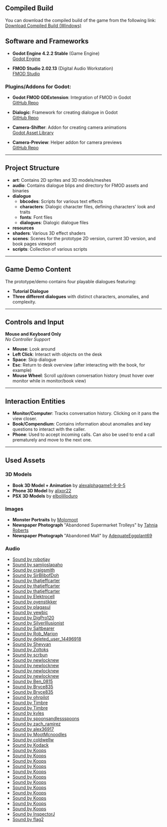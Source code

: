 ## Compiled Build

You can download the compiled build of the game from the following link:  
[Download Compiled Build (Windows)](https://drive.google.com/file/d/17Tt5LvOKnzVleGYw)

## Software and Frameworks

- **Godot Engine 4.2.2 Stable** (Game Engine)  
  [Godot Engine](https://godotengine.org/)
  
- **FMOD Studio 2.02.13** (Digital Audio Workstation)  
  [FMOD Studio](https://www.fmod.com/studio)

### Plugins/Addons for Godot:

- **Godot FMOD GDExtension**: Integration of FMOD in Godot  
  [GitHub Repo](https://github.com/utopia-rise/fmod-gdextension)

- **Dialogic**: Framework for creating dialogue in Godot  
  [GitHub Repo](https://github.com/dialogic-godot/dialogic)

- **Camera-Shifter**: Addon for creating camera animations  
  [Godot Asset Library](https://godotengine.org/asset-library/asset/2927)

- **Camera-Preview**: Helper addon for camera previews  
  [GitHub Repo](https://github.com/anthonyec/godot_little_camera_preview)

---

## Project Structure

- **art**: Contains 2D sprites and 3D models/meshes
- **audio**: Contains dialogue blips and directory for FMOD assets and binaries
- **dialogue**
  - **bbcodes**: Scripts for various text effects
  - **characters**: Dialogic character files, defining characters' look and traits
  - **fonts**: Font files
  - **dialogues**: Dialogic dialogue files
- **resources**
- **shaders**: Various 3D effect shaders
- **scenes**: Scenes for the prototype 2D version, current 3D version, and book pages viewport
- **scripts**: Collection of various scripts

---

## Game Demo Content

The prototype/demo contains four playable dialogues featuring:

- **Tutorial Dialogue**
- **Three different dialogues** with distinct characters, anomalies, and complexity.

---

## Controls and Input

**Mouse and Keyboard Only**  
_No Controller Support_

- **Mouse**: Look around
- **Left Click**: Interact with objects on the desk
- **Space**: Skip dialogue
- **Esc**: Return to desk overview (after interacting with the book, for example)
- **Mouse Wheel**: Scroll up/down conversation history (must hover over monitor while in monitor/book view)

---

## Interaction Entities

- **Monitor/Computer**: Tracks conversation history. Clicking on it pans the view closer.
- **Book/Compendium**: Contains information about anomalies and key questions to interact with the caller.
- **Phone**: Used to accept incoming calls. Can also be used to end a call prematurely and move to the next one.

---

## Used Assets

### 3D Models
- **Book 3D Model + Animation** by [alexalphagame1-9-9-5](https://www.cgtrader.com/free-3d-models/furniture/other/model-anim-low-poly-book)
- **Phone 3D Model** by [alixor22](https://www.cgtrader.com/items/4398240/download-page)
- **PSX 3D Models** by [elbolilloduro](https://elbolilloduro.itch.io/paquete-de-modelos-psx-3)

### Images
- **Monster Portraits** by [Molomoot](https://molomoot.itch.io/weird-lil-guys)
- **Newspaper Photograph** "Abandoned Supermarket Trolleys" by [Tahnia Roberts](https://www.tahniaroberts.com/abandoned-shopping-trolleys/)
- **Newspaper Photograph** "Abandoned Mall" by [AdequateEggplant69](https://www.reddit.com/r/blackandwhite/comments/14v45j0/abandoned_mall/)


### Audio
- [Sound by robotjay](https://freesound.org/people/robotjay/sounds/275163/)
- [Sound by samijoslapaho](https://freesound.org/people/samijoslapaho/sounds/463344/)
- [Sound by craigsmith](https://freesound.org/people/craigsmith/sounds/480628/)
- [Sound by SirBlibofDoh](https://freesound.org/people/SirBlibofDoh/sounds/664203/)
- [Sound by thatjeffcarter](https://freesound.org/people/thatjeffcarter/sounds/349858/)
- [Sound by thatjeffcarter](https://freesound.org/people/thatjeffcarter/sounds/349859/)
- [Sound by thatjeffcarter](https://freesound.org/people/thatjeffcarter/sounds/349149/)
- [Sound by Elektrocell](https://freesound.org/people/Elektrocell/sounds/20705/)
- [Sound by oyenstikker](https://freesound.org/people/oyenstikker/sounds/452/)
- [Sound by plagasul](https://freesound.org/people/plagasul/sounds/4096/)
- [Sound by yewbic](https://freesound.org/people/yewbic/sounds/33796/)
- [Sound by DigPro120](https://freesound.org/people/DigPro120/sounds/432653/)
- [Sound by SilverIllusionist](https://freesound.org/people/SilverIllusionist/sounds/671112/)
- [Sound by Saltbearer](https://freesound.org/people/Saltbearer/sounds/477609/)
- [Sound by Rob_Marion](https://freesound.org/people/Rob_Marion/sounds/541997/)
- [Sound by deleted_user_14496918](https://freesound.org/people/deleted_user_14496918/sounds/660435/)
- [Sound by Sheyvan](https://freesound.org/people/Sheyvan/sounds/376542/)
- [Sound by Zoltoks](https://freesound.org/people/Zoltoks/sounds/214352/)
- [Sound by scrbun](https://freesound.org/people/scrbun/sounds/583402/)
- [Sound by newlocknew](https://freesound.org/people/newlocknew/sounds/677414/)
- [Sound by newlocknew](https://freesound.org/people/newlocknew/sounds/628248/)
- [Sound by newlocknew](https://freesound.org/people/newlocknew/sounds/548652/)
- [Sound by newlocknew](https://freesound.org/people/newlocknew/sounds/517288/)
- [Sound by Ben_0815](https://freesound.org/people/Ben_0815/sounds/515798/)
- [Sound by Bryce835](https://freesound.org/people/Bryce835/sounds/479282/)
- [Sound by Bryce835](https://freesound.org/people/Bryce835/sounds/556530/)
- [Sound by ohrpilot](https://freesound.org/people/ohrpilot/sounds/182005/)
- [Sound by Timbre](https://freesound.org/people/Timbre/sounds/403840/)
- [Sound by Timbre](https://freesound.org/people/Timbre/sounds/550328/)
- [Sound by kyles](https://freesound.org/people/kyles/sounds/454090/)
- [Sound by spoonsandlessspoons](https://freesound.org/people/spoonsandlessspoons/sounds/361330/)
- [Sound by zach_ramirez](https://freesound.org/people/zach_ramirez/sounds/572940/)
- [Sound by alex36917](https://freesound.org/people/alex36917/sounds/676348/)
- [Sound by MootMcnoodles](https://freesound.org/people/MootMcnoodles/sounds/444399/)
- [Sound by coldwellw](https://freesound.org/people/coldwellw/sounds/192454/)
- [Sound by Kodack](https://freesound.org/people/Kodack/sounds/256472/)
- [Sound by Koops](https://freesound.org/people/Koops/sounds/20231/)
- [Sound by Koops](https://freesound.org/people/Koops/sounds/20228/)
- [Sound by Koops](https://freesound.org/people/Koops/sounds/20232/)
- [Sound by Koops](https://freesound.org/people/Koops/sounds/20229/)
- [Sound by Koops](https://freesound.org/people/Koops/sounds/20251/)
- [Sound by Koops](https://freesound.org/people/Koops/sounds/20261/)
- [Sound by Koops](https://freesound.org/people/Koops/sounds/20230/)
- [Sound by Koops](https://freesound.org/people/Koops/sounds/20252/)
- [Sound by Koops](https://freesound.org/people/Koops/sounds/20263/)
- [Sound by Koops](https://freesound.org/people/Koops/sounds/20241/)
- [Sound by Koops](https://freesound.org/people/Koops/sounds/20233/)
- [Sound by Koops](https://freesound.org/people/Koops/sounds/20258/)
- [Sound by InspectorJ](https://freesound.org/people/InspectorJ/sounds/416179/)
- [Sound by flag2](https://freesound.org/people/flag2/sounds/63318/)
